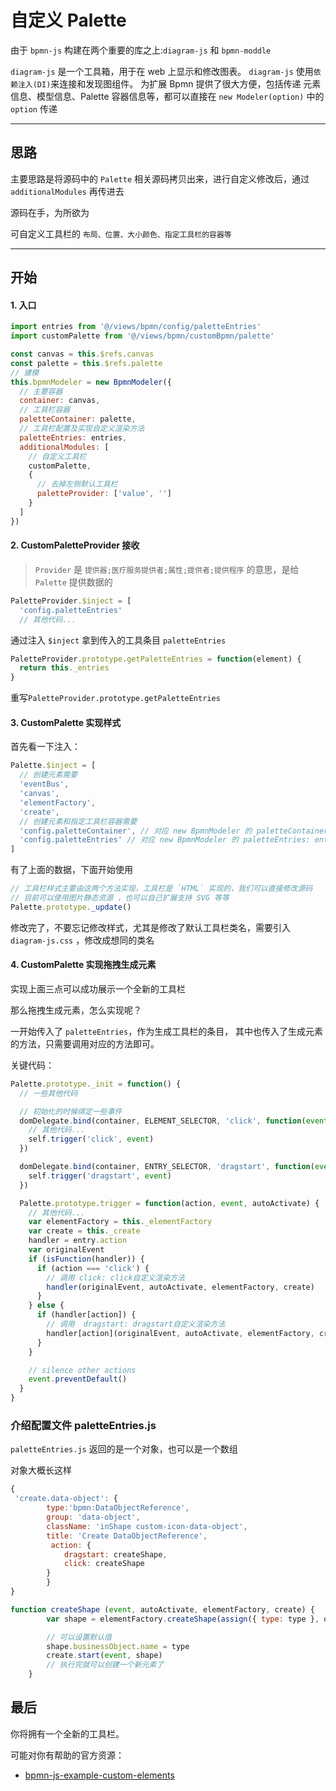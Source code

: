 # 自定义 Palette

由于 `bpmn-js` 构建在两个重要的库之上:`diagram-js` 和 `bpmn-moddle`

`diagram-js` 是一个工具箱，用于在 web 上显示和修改图表。
`diagram-js` 使用`依赖注入(DI)`来连接和发现图组件。
为扩展 Bpmn 提供了很大方便，包括传递 元素信息、模型信息、Palette 容器信息等，都可以直接在 `new Modeler(option)` 中的 `option` 传递

---

## 思路

主要思路是将源码中的 `Palette` 相关源码拷贝出来，进行自定义修改后，通过 `additionalModules` 再传进去

源码在手，为所欲为

可自定义工具栏的 `布局、位置、大小颜色、指定工具栏的容器等`

---

## 开始

#### 1. 入口

```js
import entries from '@/views/bpmn/config/paletteEntries'
import customPalette from '@/views/bpmn/customBpmn/palette'

const canvas = this.$refs.canvas
const palette = this.$refs.palette
// 建模
this.bpmnModeler = new BpmnModeler({
  // 主要容器
  container: canvas,
  // 工具栏容器
  paletteContainer: palette,
  // 工具栏配置及实现自定义渲染方法
  paletteEntries: entries,
  additionalModules: [
    // 自定义工具栏
    customPalette,
    {
      // 去掉左侧默认工具栏
      paletteProvider: ['value', '']
    }
  ]
})
```

#### 2. CustomPaletteProvider 接收

> `Provider` 是 `提供器;医疗服务提供者;属性;提供者;提供程序` 的意思，是给 `Palette` 提供数据的

```js
PaletteProvider.$inject = [
  'config.paletteEntries'
  // 其他代码...
```

通过注入 `$inject` 拿到传入的工具条目 `paletteEntries`

```js
PaletteProvider.prototype.getPaletteEntries = function(element) {
  return this._entries
}
```

重写`PaletteProvider.prototype.getPaletteEntries`

#### 3. CustomPalette 实现样式

首先看一下注入：

```js
Palette.$inject = [
  // 创建元素需要
  'eventBus',
  'canvas',
  'elementFactory',
  'create',
  // 创建元素和指定工具栏容器需要
  'config.paletteContainer', // 对应 new BpmnModeler 的 paletteContainer: palette,
  'config.paletteEntries' // 对应 new BpmnModeler 的 paletteEntries: entries,
]
```

有了上面的数据，下面开始使用

```js
// 工具栏样式主要由这两个方法实现，工具栏是 `HTML` 实现的，我们可以直接修改源码
// 目前可以使用图片静态资源 ，也可以自己扩展支持 SVG 等等
Palette.prototype._update()
```

修改完了，不要忘记修改样式，尤其是修改了默认工具栏类名，需要引入 `diagram-js.css` ，修改成想同的类名

#### 4. CustomPalette 实现拖拽生成元素

实现上面三点可以成功展示一个全新的工具栏

那么拖拽生成元素，怎么实现呢？

一开始传入了 `paletteEntries`，作为生成工具栏的条目， 其中也传入了生成元素的方法，只需要调用对应的方法即可。

关键代码：

```js
Palette.prototype._init = function() {
  // 一些其他代码

  // 初始化的时候绑定一些事件
  domDelegate.bind(container, ELEMENT_SELECTOR, 'click', function(event) {
    // 其他代码...
    self.trigger('click', event)
  })

  domDelegate.bind(container, ENTRY_SELECTOR, 'dragstart', function(event) {
    self.trigger('dragstart', event)
  })

  Palette.prototype.trigger = function(action, event, autoActivate) {
    // 其他代码...
    var elementFactory = this._elementFactory
    var create = this._create
    handler = entry.action
    var originalEvent
    if (isFunction(handler)) {
      if (action === 'click') {
        // 调用 click: click自定义渲染方法
        handler(originalEvent, autoActivate, elementFactory, create)
      }
    } else {
      if (handler[action]) {
        // 调用  dragstart: dragstart自定义渲染方法
        handler[action](originalEvent, autoActivate, elementFactory, create)
      }
    }

    // silence other actions
    event.preventDefault()
  }
}
```

### 介绍配置文件 paletteEntries.js

`paletteEntries.js` 返回的是一个对象，也可以是一个数组

对象大概长这样

```js
{
 'create.data-object': {
        type:'bpmn:DataObjectReference',
        group: 'data-object',
        className: 'inShape custom-icon-data-object',
        title: 'Create DataObjectReference',
         action: {
            dragstart: createShape,
            click: createShape
        }
        }
}

function createShape (event, autoActivate, elementFactory, create) {
        var shape = elementFactory.createShape(assign({ type: type }, options))

        // 可以设置默认值
        shape.businessObject.name = type
        create.start(event, shape)
        // 执行完就可以创建一个新元素了
    }
```

## 最后

你将拥有一个全新的工具栏。

可能对你有帮助的官方资源：

- [bpmn-js-example-custom-elements ](https://github.com/bpmn-io/bpmn-js-example-custom-elements)
